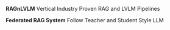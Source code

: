 **RAGnLVLM**
Vertical Industry Proven RAG and LVLM Pipelines




**Federated RAG System**
Follow Teacher and Student Style LLM
